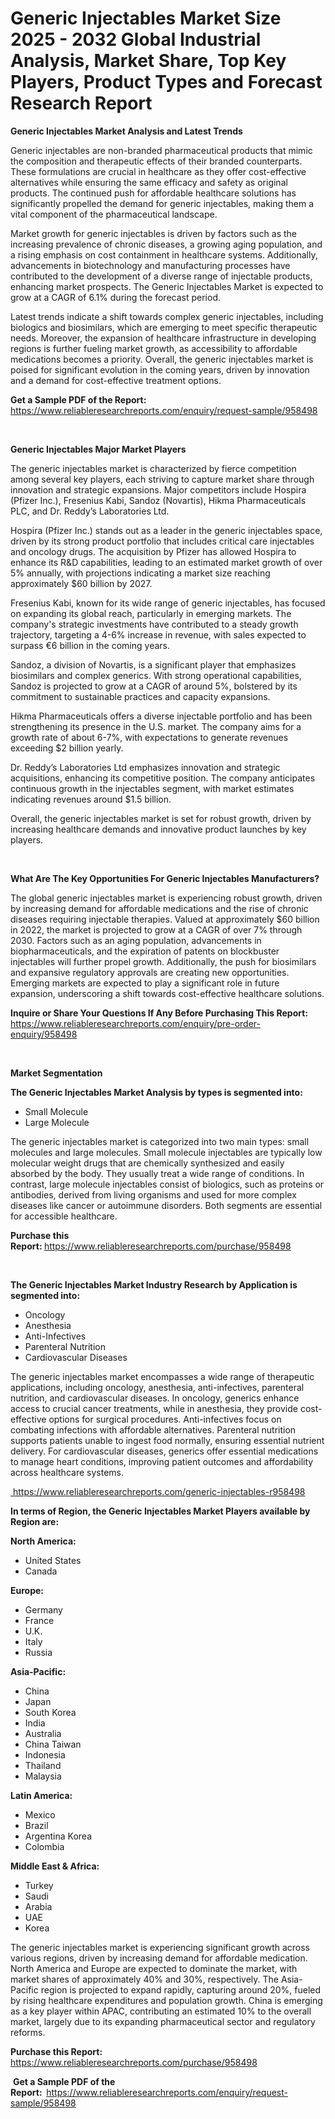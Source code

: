 <p><h1>Generic Injectables Market Size 2025 - 2032 Global Industrial Analysis, Market Share, Top Key Players, Product Types and Forecast Research Report</h1></p><p><strong>Generic Injectables Market Analysis and Latest Trends</strong></p>
<p><p>Generic injectables are non-branded pharmaceutical products that mimic the composition and therapeutic effects of their branded counterparts. These formulations are crucial in healthcare as they offer cost-effective alternatives while ensuring the same efficacy and safety as original products. The continued push for affordable healthcare solutions has significantly propelled the demand for generic injectables, making them a vital component of the pharmaceutical landscape.</p><p>Market growth for generic injectables is driven by factors such as the increasing prevalence of chronic diseases, a growing aging population, and a rising emphasis on cost containment in healthcare systems. Additionally, advancements in biotechnology and manufacturing processes have contributed to the development of a diverse range of injectable products, enhancing market prospects. The Generic Injectables Market is expected to grow at a CAGR of 6.1% during the forecast period.</p><p>Latest trends indicate a shift towards complex generic injectables, including biologics and biosimilars, which are emerging to meet specific therapeutic needs. Moreover, the expansion of healthcare infrastructure in developing regions is further fueling market growth, as accessibility to affordable medications becomes a priority. Overall, the generic injectables market is poised for significant evolution in the coming years, driven by innovation and a demand for cost-effective treatment options.</p></p>
<p><strong>Get a Sample PDF of the Report:&nbsp;</strong> <a href="https://www.reliableresearchreports.com/enquiry/request-sample/958498?utm_campaign=2208&utm_medium=2&utm_source=Github&utm_content=ia&utm_term=13042025&utm_id=generic-injectables">https://www.reliableresearchreports.com/enquiry/request-sample/958498</a></p>
<p>&nbsp;</p>
<p><strong>Generic Injectables Major Market Players</strong></p>
<p><p>The generic injectables market is characterized by fierce competition among several key players, each striving to capture market share through innovation and strategic expansions. Major competitors include Hospira (Pfizer Inc.), Fresenius Kabi, Sandoz (Novartis), Hikma Pharmaceuticals PLC, and Dr. Reddy’s Laboratories Ltd.</p><p>Hospira (Pfizer Inc.) stands out as a leader in the generic injectables space, driven by its strong product portfolio that includes critical care injectables and oncology drugs. The acquisition by Pfizer has allowed Hospira to enhance its R&D capabilities, leading to an estimated market growth of over 5% annually, with projections indicating a market size reaching approximately $60 billion by 2027.</p><p>Fresenius Kabi, known for its wide range of generic injectables, has focused on expanding its global reach, particularly in emerging markets. The company's strategic investments have contributed to a steady growth trajectory, targeting a 4-6% increase in revenue, with sales expected to surpass €6 billion in the coming years.</p><p>Sandoz, a division of Novartis, is a significant player that emphasizes biosimilars and complex generics. With strong operational capabilities, Sandoz is projected to grow at a CAGR of around 5%, bolstered by its commitment to sustainable practices and capacity expansions.</p><p>Hikma Pharmaceuticals offers a diverse injectable portfolio and has been strengthening its presence in the U.S. market. The company aims for a growth rate of about 6-7%, with expectations to generate revenues exceeding $2 billion yearly.</p><p>Dr. Reddy’s Laboratories Ltd emphasizes innovation and strategic acquisitions, enhancing its competitive position. The company anticipates continuous growth in the injectables segment, with market estimates indicating revenues around $1.5 billion.</p><p>Overall, the generic injectables market is set for robust growth, driven by increasing healthcare demands and innovative product launches by key players.</p></p>
<p>&nbsp;</p>
<p><strong>What Are The Key Opportunities For Generic Injectables Manufacturers?</strong></p>
<p><p>The global generic injectables market is experiencing robust growth, driven by increasing demand for affordable medications and the rise of chronic diseases requiring injectable therapies. Valued at approximately $60 billion in 2022, the market is projected to grow at a CAGR of over 7% through 2030. Factors such as an aging population, advancements in biopharmaceuticals, and the expiration of patents on blockbuster injectables will further propel growth. Additionally, the push for biosimilars and expansive regulatory approvals are creating new opportunities. Emerging markets are expected to play a significant role in future expansion, underscoring a shift towards cost-effective healthcare solutions.</p></p>
<p><strong>Inquire or Share Your Questions If Any Before Purchasing This Report:</strong> <a href="https://www.reliableresearchreports.com/enquiry/pre-order-enquiry/958498?utm_campaign=2208&utm_medium=2&utm_source=Github&utm_content=ia&utm_term=13042025&utm_id=generic-injectables">https://www.reliableresearchreports.com/enquiry/pre-order-enquiry/958498</a></p>
<p>&nbsp;</p>
<p><strong>Market Segmentation</strong></p>
<p><strong>The Generic Injectables Market Analysis by types is segmented into:</strong></p>
<p><ul><li>Small Molecule</li><li>Large Molecule</li></ul></p>
<p><p>The generic injectables market is categorized into two main types: small molecules and large molecules. Small molecule injectables are typically low molecular weight drugs that are chemically synthesized and easily absorbed by the body. They usually treat a wide range of conditions. In contrast, large molecule injectables consist of biologics, such as proteins or antibodies, derived from living organisms and used for more complex diseases like cancer or autoimmune disorders. Both segments are essential for accessible healthcare.</p></p>
<p><strong>Purchase this Report:&nbsp;</strong><a href="https://www.reliableresearchreports.com/purchase/958498?utm_campaign=2208&utm_medium=2&utm_source=Github&utm_content=ia&utm_term=13042025&utm_id=generic-injectables">https://www.reliableresearchreports.com/purchase/958498</a></p>
<p>&nbsp;</p>
<p><strong>The Generic Injectables Market Industry Research by Application is segmented into:</strong></p>
<p><ul><li>Oncology</li><li>Anesthesia</li><li>Anti-Infectives</li><li>Parenteral Nutrition</li><li>Cardiovascular Diseases</li></ul></p>
<p><p>The generic injectables market encompasses a wide range of therapeutic applications, including oncology, anesthesia, anti-infectives, parenteral nutrition, and cardiovascular diseases. In oncology, generics enhance access to crucial cancer treatments, while in anesthesia, they provide cost-effective options for surgical procedures. Anti-infectives focus on combating infections with affordable alternatives. Parenteral nutrition supports patients unable to ingest food normally, ensuring essential nutrient delivery. For cardiovascular diseases, generics offer essential medications to manage heart conditions, improving patient outcomes and affordability across healthcare systems.</p></p>
<p><a href="https://www.reliableresearchreports.com/generic-injectables-r958498?utm_campaign=2208&utm_medium=2&utm_source=Github&utm_content=ia&utm_term=13042025&utm_id=generic-injectables">&nbsp;https://www.reliableresearchreports.com/generic-injectables-r958498</a></p>
<p><strong>In terms of Region, the Generic Injectables Market Players available by Region are:</strong></p>
<p>
    <p> <strong> North America: </strong>
        <ul>
            <li>United States</li>
            <li>Canada</li>
        </ul>
        </p> 
    <p> <strong> Europe: </strong>
        <ul>
            <li>Germany</li>
            <li>France</li>
            <li>U.K.</li>
            <li>Italy</li>
            <li>Russia</li>
        </ul>
        </p> 
    <p> <strong> Asia-Pacific: </strong>
        <ul>
            <li>China</li>
            <li>Japan</li>
            <li>South Korea</li>
            <li>India</li>
            <li>Australia</li>
            <li>China Taiwan</li>
            <li>Indonesia</li>
            <li>Thailand</li>
            <li>Malaysia</li>
        </ul>
        </p> 
    <p> <strong> Latin America: </strong>
        <ul>
            <li>Mexico</li>
            <li>Brazil</li>
            <li>Argentina Korea</li>
            <li>Colombia</li>
        </ul>
        </p> 
    <p> <strong> Middle East & Africa: </strong>
        <ul>
            <li>Turkey</li>
            <li>Saudi</li>
            <li>Arabia</li>
            <li>UAE</li>
            <li>Korea</li>
        </ul>
    </p>
    </p>
<p><p>The generic injectables market is experiencing significant growth across various regions, driven by increasing demand for affordable medication. North America and Europe are expected to dominate the market, with market shares of approximately 40% and 30%, respectively. The Asia-Pacific region is projected to expand rapidly, capturing around 20%, fueled by rising healthcare expenditures and population growth. China is emerging as a key player within APAC, contributing an estimated 10% to the overall market, largely due to its expanding pharmaceutical sector and regulatory reforms.</p></p>
<p><strong>Purchase this Report: </strong><a href="https://www.reliableresearchreports.com/purchase/958498?utm_campaign=2208&utm_medium=2&utm_source=Github&utm_content=ia&utm_term=13042025&utm_id=generic-injectables">https://www.reliableresearchreports.com/purchase/958498</a></p>
<p>&nbsp;<strong>Get a Sample PDF of the Report:&nbsp;&nbsp;</strong><a href="https://www.reliableresearchreports.com/enquiry/request-sample/958498?utm_campaign=2208&utm_medium=2&utm_source=Github&utm_content=ia&utm_term=13042025&utm_id=generic-injectables">https://www.reliableresearchreports.com/enquiry/request-sample/958498</a></p>
<p><strong></strong></p>
<p><p></p><p></p><p></p></p>